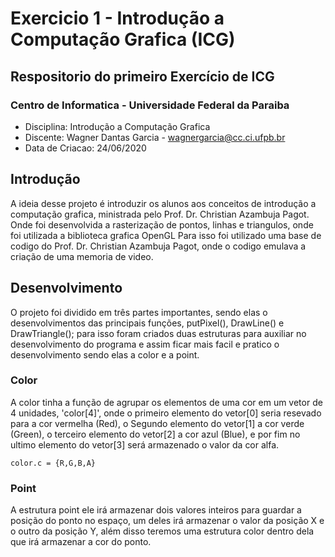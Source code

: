 # Exercicio 1 - Introdução a Computação Grafica (ICG)

## Respositorio do primeiro Exercício de ICG

### Centro de Informatica - Universidade Federal da Paraiba
- Disciplina: Introdução a Computação Grafica
- Discente: Wagner Dantas Garcia - wagnergarcia@cc.ci.ufpb.br
- Data de Criacao: 24/06/2020

## Introdução

A ideia desse projeto é introduzir os alunos aos conceitos de introdução a computação grafica, ministrada pelo Prof. Dr. Christian Azambuja Pagot. Onde foi desenvolvida a rasterização de pontos, linhas e triangulos, onde foi utilizada a biblioteca grafica OpenGL Para isso foi utilizado uma base de codigo do Prof. Dr. Christian Azambuja Pagot, onde o codigo emulava a criação de uma memoria de video.

## Desenvolvimento

  O projeto foi dividido em três partes importantes, sendo elas o desenvolvimentos das principais funções, putPixel(), DrawLine() e DrawTriangle(); para isso foram criados duas estruturas para auxiliar no desenvolvimento do programa e assim ficar mais facil e pratico o desenvolvimento sendo elas a color e a point.

### Color

  A color tinha a função de agrupar os elementos de uma cor em um vetor de 4 unidades, 'color[4]', onde o primeiro elemento do vetor[0] seria resevado para a cor vermelha (Red), o Segundo elemento do vetor[1] a cor verde (Green), o terceiro elemento do vetor[2] a cor azul (Blue), e por fim no ultimo elemento do vetor[3] será armazenado o valor da cor alfa.

  ``` 
  color.c = {R,G,B,A}
  ```

  
### Point

  A estrutura point ele irá armazenar dois valores inteiros para guardar a posição do ponto no espaço, um deles irá armazenar o valor da posição X e o outro da posição Y, além disso teremos uma estrutura color dentro dela que irá armazenar a cor do ponto.

